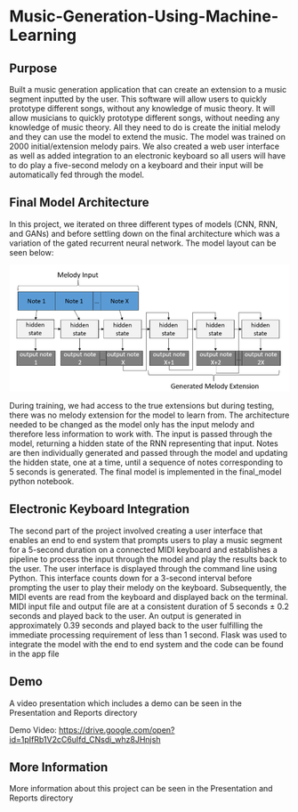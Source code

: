 # Music-Generation-Using-Machine-Learning

## Purpose

Built a music generation application that can create an extension to a music segment inputted by the user. This software will allow users to quickly prototype different songs, without any knowledge of music theory. It will allow musicians to quickly prototype different songs, without needing any knowledge of music theory. All they need to do is create the initial melody and they can use the model to extend the music. The model was trained on 2000 initial/extension melody pairs. We also created a web user interface as well as added integration to an electronic keyboard so all users will have to do play a five-second melody on a keyboard and their input will be automatically fed through the model.

## Final Model Architecture

In this project, we iterated on three different types of models (CNN, RNN, and GANs) and before settling down on the final architecture which was a variation of the gated recurrent neural network. The model layout can be seen below:

![](images/RNN_model.png)

During training, we had access to the true extensions but during testing, there was no melody extension for the model to learn from. The architecture needed to be changed as the model only has the input melody and therefore less information to work with. The input is passed through the model, returning a hidden state of the RNN representing that input. Notes are then individually generated and passed through the model and updating the hidden state, one at a time, until a sequence of notes corresponding to 5 seconds is generated. The final model is implemented in the final_model python notebook.

## Electronic Keyboard Integration

The second part of the project involved creating a user interface that enables an end to end system that prompts users to play a music segment for a 5-second duration on a connected MIDI keyboard and establishes a pipeline to process the input through the model and play the results back to the user. The user interface is displayed through the command line using Python. This interface counts down for a 3-second interval before prompting the user to play their melody on the keyboard. Subsequently, the MIDI events are read from the keyboard and displayed back on the terminal. MIDI input file and output file are at a consistent duration of 5 seconds ± 0.2 seconds and played back to the user. An output is generated in approximately 0.39 seconds and played back to the user fulfilling the immediate processing requirement of less than 1 second. Flask was used to integrate the model with the end to end system and the code  can be found in the app file


## Demo

A video presentation which includes a demo can be seen in the Presentation and Reports directory

Demo Video:
https://drive.google.com/open?id=1pIfRb1V2cC6uIfd_CNsdi_whz8JHnjsh


## More Information

More information about this project can be seen in the Presentation and Reports directory


